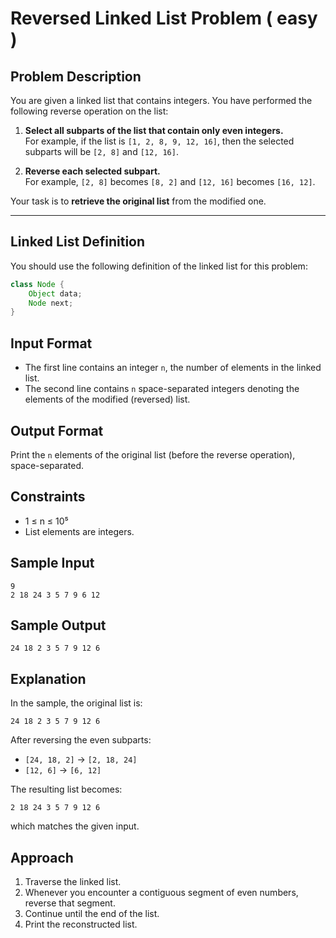# Reversed Linked List Problem ( easy )

## Problem Description

You are given a linked list that contains integers. You have performed the following reverse operation on the list:

1. **Select all subparts of the list that contain only even integers.**  
   For example, if the list is `[1, 2, 8, 9, 12, 16]`, then the selected subparts will be `[2, 8]` and `[12, 16]`.

2. **Reverse each selected subpart.**  
   For example, `[2, 8]` becomes `[8, 2]` and `[12, 16]` becomes `[16, 12]`.

Your task is to **retrieve the original list** from the modified one.

---

## Linked List Definition

You should use the following definition of the linked list for this problem:

```java
class Node {
    Object data;
    Node next;
}
```

## Input Format

- The first line contains an integer `n`, the number of elements in the linked list.
- The second line contains `n` space-separated integers denoting the elements of the modified (reversed) list.

## Output Format

Print the `n` elements of the original list (before the reverse operation), space-separated.

## Constraints

- 1 ≤ n ≤ 10⁵
- List elements are integers.

## Sample Input

```
9
2 18 24 3 5 7 9 6 12
```

## Sample Output

```
24 18 2 3 5 7 9 12 6
```

## Explanation

In the sample, the original list is:
```
24 18 2 3 5 7 9 12 6
```

After reversing the even subparts:
- `[24, 18, 2]` → `[2, 18, 24]`
- `[12, 6]` → `[6, 12]`

The resulting list becomes:
```
2 18 24 3 5 7 9 12 6
```
which matches the given input.

## Approach

1. Traverse the linked list.
2. Whenever you encounter a contiguous segment of even numbers, reverse that segment.
3. Continue until the end of the list.
4. Print the reconstructed list.
